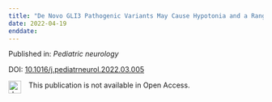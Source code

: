 ```yaml
---
title: "De Novo GLI3 Pathogenic Variants May Cause Hypotonia and a Range of Brain Malformations Without Skeletal Abnormalities."
date: 2022-04-19
enddate:
---
```


Published in: *Pediatric neurology*

DOI: [10.1016/j.pediatrneurol.2022.03.005](https://doi.org/10.1016/j.pediatrneurol.2022.03.005)

<img src="https://upload.wikimedia.org/wikipedia/commons/thumb/0/0e/Closed_Access_logo_transparent.svg/1200px-Closed_Access_logo_transparent.svg.png" alt="drawing" width="25" align="left"/> &nbsp;&nbsp;&nbsp;This publication is not available in Open Access.


